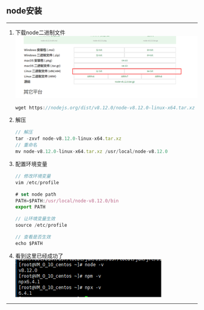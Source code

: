## node安装
---
 1. 下载node二进制文件
    ![Image text](./images/node.png)
 
    ```js
    wget https://nodejs.org/dist/v8.12.0/node-v8.12.0-linux-x64.tar.xz
    ```
    
 2. 解压
    ```js 
    // 解压
    tar -zxvf node-v8.12.0-linux-x64.tar.xz
    // 重命名
    mv node-v8.12.0-linux-x64.tar.xz /usr/local/node-v8.12.0
    ```
 3. 配置环境变量
    ```js
    // 修改环境变量
    vim /etc/profile
    ```
    ```js
    # set node path
    PATH=$PATH:/usr/local/node-v8.12.0/bin
    export PATH
    ```
    ```js
    // 让环境变量生效
    source /etc/profile
    ```
    ```js
    // 查看是否生效
    echo $PATH
    ```
 4. 看到这里已经成功了<br/>
   ![Image text](./images/node-v.png)
---